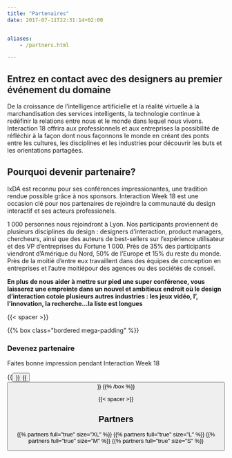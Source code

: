 ```yaml
---
title: "Partenaires"
date: 2017-07-11T22:31:14+02:00


aliases:
    - /partners.html

---
```

## Entrez en contact avec des designers au premier &#233;v&#233;nement du domaine
De la croissance de l&rsquo;intelligence artificielle et la r&#233;alit&#233; virtuelle &#224; la marchandisation des services intelligents, la technologie continue &#224; red&#233;finir la relations entre nous et le monde dans lequel nous vivons. Interaction 18 offrira aux professionnels et aux entreprises la possibilit&#233; de r&#233;fl&#233;chir &#224; la façon dont nous fa&#231;onnons le monde en cr&#233;ant des ponts entre les cultures, les disciplines et les industries pour d&#233;couvrir les buts et les orientations partag&#233;es.

## Pourquoi devenir partenaire?

IxDA est reconnu pour ses conf&#233;rences impressionantes, une tradition rendue possible gr&#226;ce &#224; nos sponsors. Interaction Week 18 est une occasion cl&#233; pour nos partenaires de rejoindre la communaut&#233; du design interactif et ses acteurs professionels.

1 000 personnes nous rejoindront &#224; Lyon. Nos participants proviennent de plusieurs disciplines du design : designers d&rsquo;interaction, product managers, chercheurs, ainsi que des auteurs de best-sellers sur l&rsquo;exp&#233;rience utilisateur et des VP d&rsquo;entreprises du Fortune 1 000. Pr&#232;s de 35% des participants viendront d&rsquo;Am&#233;rique du Nord, 50% de l&rsquo;Europe et 15% du reste du monde. Pr&#232;s de la moiti&#233; d&rsquo;entre eux travaillent dans des &#233;quipes de conception en entreprises et l&rsquo;autre moiti&#233;pour des agences ou des sociétés de conseil.

**En plus de nous aider &#224; mettre sur pied une super conf&#233;rence, vous laisserez une empreinte dans un nouvel et ambitieux endroit o&#249; le design d&rsquo;interaction cotoie plusieurs autres industries : les jeux vid&#233;o, l&rsquo;, l&rsquo;innovation, la recherche...la liste est longues**

{{< spacer >}}

{{% box class="bordered mega-padding"  %}}
### Devenez partenaire
Faites bonne impression pendant Interaction&nbsp;Week&nbsp;18

{{<button target="_blank" name="Download the kit (EN)" href="/pdf/Interaction-18_SponsorKit_EN.pdf" >}}&ensp;{{<button target="_blank" name="Télécharger le kit (FR)" href="/pdf/Interaction-18_SponsorKit_FR.pdf" class="button-secondary" >}}
{{% /box %}}

{{< spacer >}}

## Partners

  {{% partners full="true" size="XL" %}}
  {{% partners full="true" size="L" %}}
  {{% partners full="true" size="M" %}}
  {{% partners full="true" size="S" %}}
